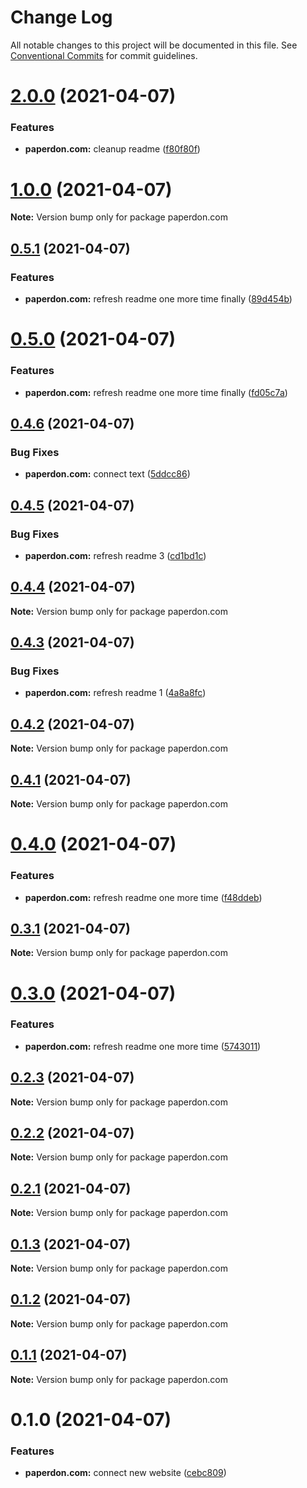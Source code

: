 # Change Log

All notable changes to this project will be documented in this file.
See [Conventional Commits](https://conventionalcommits.org) for commit guidelines.

# [2.0.0](https://github.com/dvakatsiienko/monorepo-experimental/compare/paperdon.com@1.0.0...paperdon.com@2.0.0) (2021-04-07)


### Features

* **paperdon.com:** cleanup readme ([f80f80f](https://github.com/dvakatsiienko/monorepo-experimental/commit/f80f80f11e17bc68942bb8dd117d79c36aaf88c5))





# [1.0.0](https://github.com/dvakatsiienko/monorepo-experimental/compare/paperdon.com@0.5.1...paperdon.com@1.0.0) (2021-04-07)

**Note:** Version bump only for package paperdon.com





## [0.5.1](https://github.com/dvakatsiienko/monorepo-experimental/compare/paperdon.com@0.5.0...paperdon.com@0.5.1) (2021-04-07)


### Features

* **paperdon.com:** refresh readme one more time finally ([89d454b](https://github.com/dvakatsiienko/monorepo-experimental/commit/89d454bcdb6982fb36fdf9b824aab1b2273c049b))





# [0.5.0](https://github.com/dvakatsiienko/monorepo-experimental/compare/paperdon.com@0.4.6...paperdon.com@0.5.0) (2021-04-07)


### Features

* **paperdon.com:** refresh readme one more time finally ([fd05c7a](https://github.com/dvakatsiienko/monorepo-experimental/commit/fd05c7ab0c5b17e506f72cfaa3836d249d8e40c8))





## [0.4.6](https://github.com/dvakatsiienko/monorepo-experimental/compare/paperdon.com@0.4.5...paperdon.com@0.4.6) (2021-04-07)


### Bug Fixes

* **paperdon.com:** connect text ([5ddcc86](https://github.com/dvakatsiienko/monorepo-experimental/commit/5ddcc86960c9e1824739966a6c526c1eb9bf984d))





## [0.4.5](https://github.com/dvakatsiienko/monorepo-experimental/compare/paperdon.com@0.4.4...paperdon.com@0.4.5) (2021-04-07)


### Bug Fixes

* **paperdon.com:** refresh readme 3 ([cd1bd1c](https://github.com/dvakatsiienko/monorepo-experimental/commit/cd1bd1c6b59af6640c9b4f89e181914be63d5d09))





## [0.4.4](https://github.com/dvakatsiienko/monorepo-experimental/compare/paperdon.com@0.4.3...paperdon.com@0.4.4) (2021-04-07)

**Note:** Version bump only for package paperdon.com





## [0.4.3](https://github.com/dvakatsiienko/monorepo-experimental/compare/paperdon.com@0.4.2...paperdon.com@0.4.3) (2021-04-07)


### Bug Fixes

* **paperdon.com:** refresh readme 1 ([4a8a8fc](https://github.com/dvakatsiienko/monorepo-experimental/commit/4a8a8fc0a52d0307efc7c7d0c954f8d7a3fe8f95))





## [0.4.2](https://github.com/dvakatsiienko/monorepo-experimental/compare/paperdon.com@0.4.1...paperdon.com@0.4.2) (2021-04-07)

**Note:** Version bump only for package paperdon.com





## [0.4.1](https://github.com/dvakatsiienko/monorepo-experimental/compare/paperdon.com@0.4.0...paperdon.com@0.4.1) (2021-04-07)

**Note:** Version bump only for package paperdon.com





# [0.4.0](https://github.com/dvakatsiienko/monorepo-experimental/compare/paperdon.com@0.3.1...paperdon.com@0.4.0) (2021-04-07)


### Features

* **paperdon.com:** refresh readme one more time ([f48ddeb](https://github.com/dvakatsiienko/monorepo-experimental/commit/f48ddeb3b674b5e4fbb0aa5e139fbd78d1669f04))





## [0.3.1](https://github.com/dvakatsiienko/monorepo-experimental/compare/paperdon.com@0.3.0...paperdon.com@0.3.1) (2021-04-07)

**Note:** Version bump only for package paperdon.com





# [0.3.0](https://github.com/dvakatsiienko/monorepo-experimental/compare/paperdon.com@0.2.3...paperdon.com@0.3.0) (2021-04-07)


### Features

* **paperdon.com:** refresh readme one more time ([5743011](https://github.com/dvakatsiienko/monorepo-experimental/commit/574301187111a0b1466af8588e999a72ee824211))





## [0.2.3](https://github.com/dvakatsiienko/monorepo-experimental/compare/paperdon.com@0.2.1...paperdon.com@0.2.3) (2021-04-07)

**Note:** Version bump only for package paperdon.com





## [0.2.2](https://github.com/dvakatsiienko/monorepo-experimental/compare/paperdon.com@0.2.1...paperdon.com@0.2.2) (2021-04-07)

**Note:** Version bump only for package paperdon.com





## [0.2.1](https://github.com/dvakatsiienko/monorepo-experimental/compare/paperdon.com@0.2.0...paperdon.com@0.2.1) (2021-04-07)

**Note:** Version bump only for package paperdon.com





## [0.1.3](https://github.com/dvakatsiienko/monorepo-experimental/compare/paperdon.com@0.1.2...paperdon.com@0.1.3) (2021-04-07)

**Note:** Version bump only for package paperdon.com





## [0.1.2](https://github.com/dvakatsiienko/monorepo-experimental/compare/paperdon.com@0.1.1...paperdon.com@0.1.2) (2021-04-07)

**Note:** Version bump only for package paperdon.com





## [0.1.1](https://github.com/dvakatsiienko/monorepo-experimental/compare/paperdon.com@0.1.0...paperdon.com@0.1.1) (2021-04-07)

**Note:** Version bump only for package paperdon.com





# 0.1.0 (2021-04-07)


### Features

* **paperdon.com:** connect new website ([cebc809](https://github.com/dvakatsiienko/monorepo-experimental/commit/cebc809f876b93e2321e6c4ad1769fbb485c6c4e))
